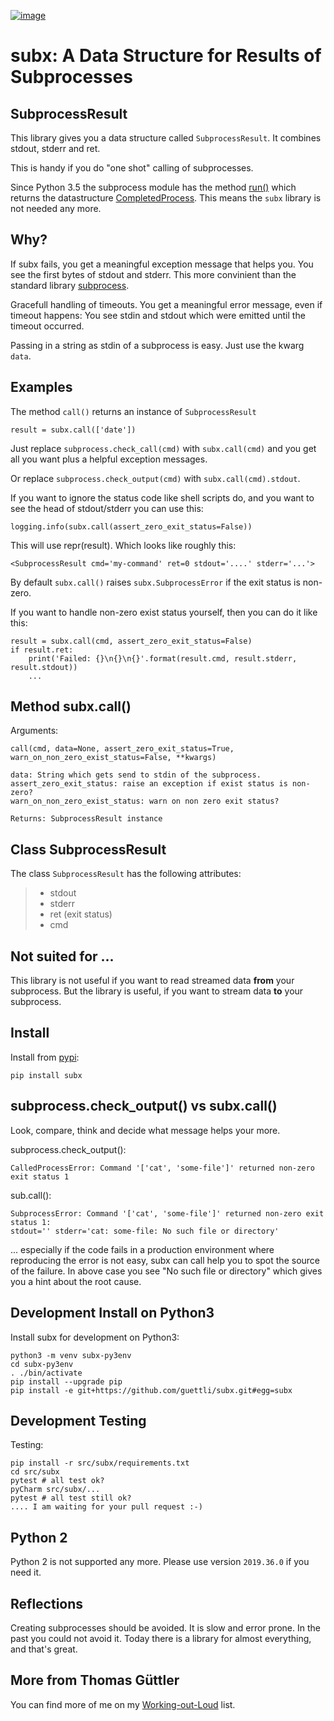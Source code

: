 [![image](https://travis-ci.org/guettli/subx.svg?branch=master)](https://travis-ci.org/guettli/subx)

# subx: A Data Structure for Results of Subprocesses

## SubprocessResult

This library gives you a data structure called
`SubprocessResult`. It combines stdout, stderr and ret.

This is handy if you do "one shot" calling of subprocesses.

Since Python 3.5 the subprocess module has the method [run()](https://docs.python.org/3.5/library/subprocess.html#subprocess.run)
which returns the datastructure [CompletedProcess](https://docs.python.org/3.5/library/subprocess.html#subprocess.CompletedProcess). This means
the `subx` library is not needed any more.

## Why?

If subx fails, you get a meaningful exception message that helps you.
You see the first bytes of stdout and stderr. This more convinient than
the standard library
[subprocess](https://docs.python.org/3/library/subprocess.html).

Gracefull handling of timeouts. You get a meaningful error message, even
if timeout happens: You see stdin and stdout which were emitted
until the timeout occurred.

Passing in a string as stdin of a subprocess is easy. Just use the kwarg `data`.

## Examples

The method `call()` returns an instance of `SubprocessResult`

    result = subx.call(['date'])

Just replace `subprocess.check_call(cmd)` with `subx.call(cmd)` and you get all you want plus a helpful
exception messages.

Or replace `subprocess.check_output(cmd)` with
`subx.call(cmd).stdout`.

If you want to ignore the status code like shell scripts do, and you
want to see the head of stdout/stderr you can use this:

    logging.info(subx.call(assert_zero_exit_status=False))

This will use repr(result). Which looks like roughly this:

    <SubprocessResult cmd='my-command' ret=0 stdout='....' stderr='...'>

By default `subx.call()` raises `subx.SubprocessError` if the
exit status is non-zero.

If you want to handle non-zero exist status yourself, then you can do it
like this:

    result = subx.call(cmd, assert_zero_exit_status=False)
    if result.ret:
        print('Failed: {}\n{}\n{}'.format(result.cmd, result.stderr, result.stdout))
        ...

## Method subx.call()

Arguments:

    call(cmd, data=None, assert_zero_exit_status=True, warn_on_non_zero_exist_status=False, **kwargs)

    data: String which gets send to stdin of the subprocess.
    assert_zero_exit_status: raise an exception if exist status is non-zero?
    warn_on_non_zero_exist_status: warn on non zero exit status?

    Returns: SubprocessResult instance

## Class SubprocessResult

The class `SubprocessResult` has the following attributes:

> -   stdout
> -   stderr
> -   ret (exit status)
> -   cmd

## Not suited for ...

This library is not useful if you want to read streamed data **from**
your subprocess. But the library is useful, if you want to stream data
**to** your subprocess.

## Install

Install from [pypi](https://pypi.python.org/pypi/subx/):

    pip install subx

## subprocess.check_output() vs subx.call()

Look, compare, think and decide what message helps your more.

subprocess.check_output():

    CalledProcessError: Command '['cat', 'some-file']' returned non-zero exit status 1

sub.call():

    SubprocessError: Command '['cat', 'some-file']' returned non-zero exit status 1:
    stdout='' stderr='cat: some-file: No such file or directory'

... especially if the code fails in a production environment where
reproducing the error is not easy, subx can call help you to spot the
source of the failure. In above case you see "No such file or directory" which
gives you a hint about the root cause. 

## Development Install on Python3

Install subx for development on Python3:

    python3 -m venv subx-py3env
    cd subx-py3env
    . ./bin/activate
    pip install --upgrade pip
    pip install -e git+https://github.com/guettli/subx.git#egg=subx

## Development Testing

Testing:

    pip install -r src/subx/requirements.txt
    cd src/subx
    pytest # all test ok?
    pyCharm src/subx/...
    pytest # all test still ok?
    .... I am waiting for your pull request :-)

## Python 2

Python 2 is not supported any more. Please use version
`2019.36.0` if you need it.

## Reflections

Creating subprocesses should be avoided. It is slow and error prone.
In the past you could not avoid it. Today there is a library for almost everything,
and that's great.

## More from Thomas Güttler

You can find more of me on my [Working-out-Loud](https://github.com/guettli/wol) list.
